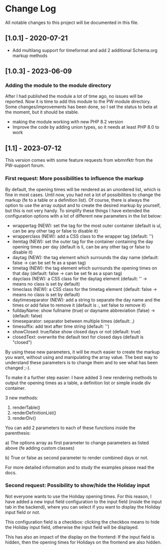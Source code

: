 # Change Log
All notable changes to this project will be documented in this file.

## [1.0.1] - 2020-07-21

- Add multilang support for timeformat and add 2 additional Schema.org markup methods 

## [1.0.3] - 2023-06-09

### Adding the module to the module directory
After I had published the module a lot of time ago, no issues will be reported. Now it is time to add this module
to the PW module directory. Some changes/improvements has been done, so I set the status to beta at the moment, but it
should be stable.

- making the module working with new PHP 8.2 version
- Improve the code by adding union types, so it needs at least PHP 8.0 to work

## [1.1] - 2023-07-12
This version comes with some feature requests from wbmnfktr from the PW-support forum.

### First request: More possibilities to influence the markup
By default, the opening times will be rendered as an unordered list, which is fine in most cases. Until now, you had
not a lot of possibilities to change the markup (fe to a table or a definition list).
Of course, there is always the option to use the array output and to create the desired markup by yourself, but this is
not very handy.
To simplify these things I have extended the configuration options with a lot of different new parameters in the list
below:

* wrappertag (NEW): set the tag for the most outer container (default is ul, can be any other tag or false to disable it)
* wrapperclass (NEW): add a CSS class to the wrapper tag (default: '')
* itemtag (NEW): set the outer tag for the container containing the day opening times per day (default is li, can be any other
tag or false to disable it)
* daytag (NEW): the tag element which surrounds the day name (default: false -> can be set fe as a span tag)
* timetag (NEW): the tag element which surrounds the opening times on that day (default: false -> can be set fe as a span tag)
* dayclass (NEW): a CSS class  for the daytag element (default: '' -> means no class is set by default)
* timeclass (NEW): a CSS class  for the timetag element (default: false -> means no class is set by default)
* daytimeseparator (NEW): add a string to separate the day name and the times or add false to remove it (default is :, set false to remove it)
* fulldayName: show fullname (true) or dayname abbreviation (false) -> (default: false)
* timeseparator: separator between multiple times (default: ,)
* timesuffix: add text after time string (default: '')
* showClosed: true/false show closed days or not (default: true)
* closedText: overwrite the default text for closed days (default is "closed")

By using these new parameters, it will be much easier to create the markup you want, without using and manipulating the 
array value. The best way to understand these parameters is to change them and to see what has been changed ;-).

To make it a further step easier: I have added 3 new rendering methods to output the opening times as a table, a
definition list or simple inside div container. 

3 new methods:

1) renderTable()
2) renderDefinitionList()
3) renderDiv()

You can add 2 parameters to each of these functions inside the parenthesis: 

a) The options array as first parameter to change parameters as listed above (fe adding custom classes)

b) True or false as second parameter to render combined days or not.

For more detailed information and to study the examples please read the docs.

### Second request: Possibility to show/hide the Holiday input
Not everyone wants to use the Holiday opening times. For this reason, I have added a new input field configuration
to the input field (inside the input tab in the backend), where you can select if you want to display the Holiday input
field or not.

This configuration field is a checkbox: clicking the checkbox means to hide the Holiday input field, otherwise the
input field will be displayed.

This has also an impact of the display on the frontend: If the input field is hidden, then the opening times for
Holidays on the frontend are also hidden.
